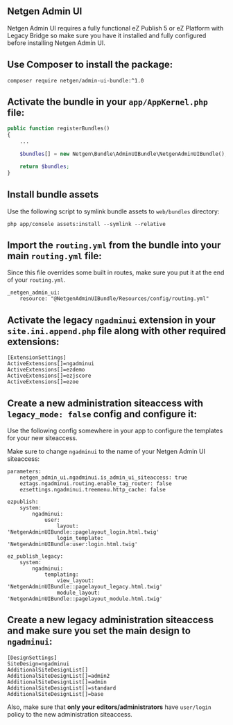 Netgen Admin UI
---------------

Netgen Admin UI requires a fully functional eZ Publish 5 or eZ Platform with Legacy Bridge
so make sure you have it installed and fully configured before installing Netgen Admin UI.

## Use Composer to install the package: 

```
composer require netgen/admin-ui-bundle:^1.0
```

## Activate the bundle in your `app/AppKernel.php` file:

```php
public function registerBundles()
{
    ...

    $bundles[] = new Netgen\Bundle\AdminUIBundle\NetgenAdminUIBundle();

    return $bundles;
}
```

## Install bundle assets

Use the following script to symlink bundle assets to `web/bundles` directory:

```
php app/console assets:install --symlink --relative
```

## Import the `routing.yml` from the bundle into your main `routing.yml` file:

Since this file overrides some built in routes, make sure you put it at the end of your `routing.yml`.

```
_netgen_admin_ui:
    resource: "@NetgenAdminUIBundle/Resources/config/routing.yml"
```

## Activate the legacy `ngadminui` extension in your `site.ini.append.php` file along with other required extensions:

```
[ExtensionSettings]
ActiveExtensions[]=ngadminui
ActiveExtensions[]=ezdemo
ActiveExtensions[]=ezjscore
ActiveExtensions[]=ezoe
```

## Create a new administration siteaccess with `legacy_mode: false` config and configure it:

Use the following config somewhere in your app to configure the templates for your new siteaccess.

Make sure to change `ngadminui` to the name of your Netgen Admin UI siteaccess:

```
parameters:
    netgen_admin_ui.ngadminui.is_admin_ui_siteaccess: true
    eztags.ngadminui.routing.enable_tag_router: false
    ezsettings.ngadminui.treemenu.http_cache: false

ezpublish:
    system:
        ngadminui:
            user:
                layout: 'NetgenAdminUIBundle::pagelayout_login.html.twig'
                login_template: 'NetgenAdminUIBundle:user:login.html.twig'

ez_publish_legacy:
    system:
        ngadminui:
            templating:
                view_layout: 'NetgenAdminUIBundle::pagelayout_legacy.html.twig'
                module_layout: 'NetgenAdminUIBundle::pagelayout_module.html.twig'
```

## Create a new legacy administration siteaccess and make sure you set the main design to `ngadminui`:

```
[DesignSettings]
SiteDesign=ngadminui
AdditionalSiteDesignList[]
AdditionalSiteDesignList[]=admin2
AdditionalSiteDesignList[]=admin
AdditionalSiteDesignList[]=standard
AdditionalSiteDesignList[]=base
```

Also, make sure that **only your editors/administrators** have `user/login` policy to the new administration siteaccess.
